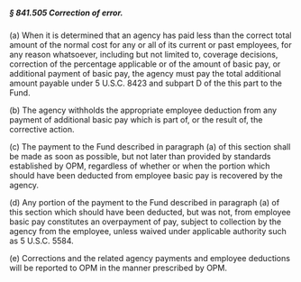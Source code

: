 ##### § 841.505 Correction of error. #####

(a) When it is determined that an agency has paid less than the correct total amount of the normal cost for any or all of its current or past employees, for any reason whatsoever, including but not limited to, coverage decisions, correction of the percentage applicable or of the amount of basic pay, or additional payment of basic pay, the agency must pay the total additional amount payable under 5 U.S.C. 8423 and subpart D of the this part to the Fund.

(b) The agency withholds the appropriate employee deduction from any payment of additional basic pay which is part of, or the result of, the corrective action.

(c) The payment to the Fund described in paragraph (a) of this section shall be made as soon as possible, but not later than provided by standards established by OPM, regardless of whether or when the portion which should have been deducted from employee basic pay is recovered by the agency.

(d) Any portion of the payment to the Fund described in paragraph (a) of this section which should have been deducted, but was not, from employee basic pay constitutes an overpayment of pay, subject to collection by the agency from the employee, unless waived under applicable authority such as 5 U.S.C. 5584.

(e) Corrections and the related agency payments and employee deductions will be reported to OPM in the manner prescribed by OPM.
